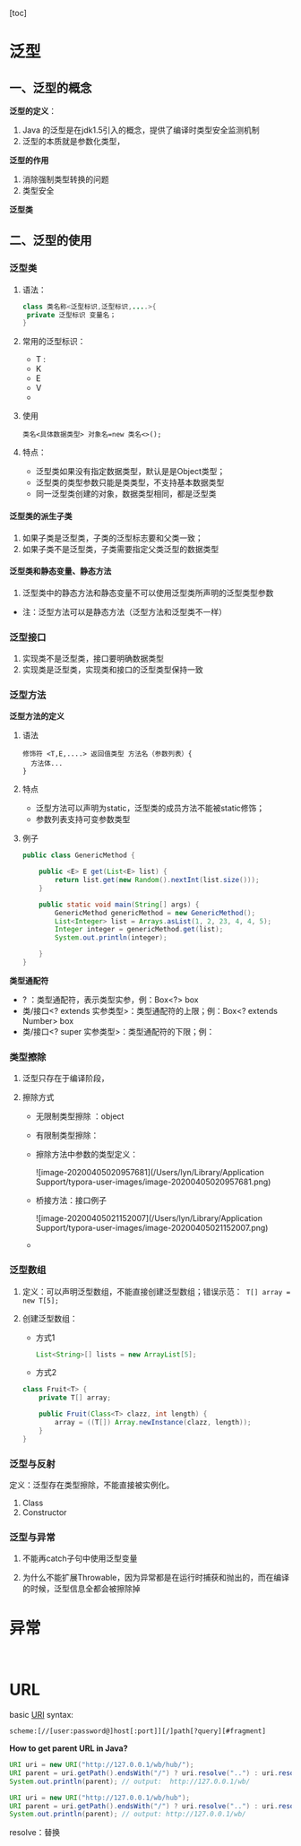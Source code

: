 [toc]

#  泛型

## 一、泛型的概念

**泛型的定义**：

1. Java 的泛型是在jdk1.5引入的概念，提供了编译时类型安全监测机制
2. 泛型的本质就是参数化类型，

**泛型的作用**

1. 消除强制类型转换的问题
2. 类型安全

**泛型类**



## 二、泛型的使用

### 泛型类

1. 语法：

   ```java
   class 类名称<泛型标识,泛型标识,....>{
    private 泛型标识 变量名；
   }
   ```

   

2. 常用的泛型标识：

   - T :
   - K
   - E 
   - V
   - 

3. 使用

   ```
   类名<具体数据类型> 对象名=new 类名<>();
   ```

   

4. 特点：
   - 泛型类如果没有指定数据类型，默认是是Object类型；
   - 泛型类的类型参数只能是类类型，不支持基本数据类型
   - 同一泛型类创建的对象，数据类型相同，都是泛型类

#### 泛型类的派生子类

1. 如果子类是泛型类，子类的泛型标志要和父类一致；
2.  如果子类不是泛型类，子类需要指定父类泛型的数据类型



#### 泛型类和静态变量、静态方法

1. 泛型类中的静态方法和静态变量不可以使用泛型类所声明的泛型类型参数

- 注：泛型方法可以是静态方法（泛型方法和泛型类不一样）

### 泛型接口

1. 实现类不是泛型类，接口要明确数据类型
2. 实现类是泛型类，实现类和接口的泛型类型保持一致 



### 泛型方法

**泛型方法的定义**

1. 语法

   ```
   修饰符 <T,E,....> 返回值类型 方法名（参数列表）{
     方法体... 
   }
   ```

   

2. 特点

   - 泛型方法可以声明为static，泛型类的成员方法不能被static修饰；
   - 参数列表支持可变参数类型

3. 例子

   ```java
   public class GenericMethod {
   
       public <E> E get(List<E> list) {
           return list.get(new Random().nextInt(list.size()));
       }
   
       public static void main(String[] args) {
           GenericMethod genericMethod = new GenericMethod();
           List<Integer> list = Arrays.asList(1, 2, 23, 4, 4, 5);
           Integer integer = genericMethod.get(list);
           System.out.println(integer);
   
       }
   }
   ```

   

 **类型通配符**

- ? ：类型通配符，表示类型实参，例：Box<?> box
- 类/接口<? extends 实参类型>：类型通配符的上限；例：Box<? extends Number> box
- 类/接口<? super 实参类型>：类型通配符的下限；例：



### 类型擦除

1. 泛型只存在于编译阶段，

2. 擦除方式

   - 无限制类型擦除 ：object

   - 有限制类型擦除：

   - 擦除方法中参数的类型定义：

     ![image-20200405020957681](/Users/lyn/Library/Application Support/typora-user-images/image-20200405020957681.png)

   - 桥接方法：接口例子

     ![image-20200405021152007](/Users/lyn/Library/Application Support/typora-user-images/image-20200405021152007.png)

    - 

### 泛型数组

1. 定义：可以声明泛型数组，不能直接创建泛型数组；错误示范：` T[] array = new T[5];`

2. 创建泛型数组：

   - 方式1

     ```java
     List<String>[] lists = new ArrayList[5];
     ```

     

   - 方式2

   ```java
   class Fruit<T> {
       private T[] array;
   
       public Fruit(Class<T> clazz, int length) {
           array = ((T[]) Array.newInstance(clazz, length));
       }
   }
   ```

   



###  泛型与反射

定义：泛型存在类型擦除，不能直接被实例化。

1. Class<T>
2. Constructor<T>



### 泛型与异常

1. 不能再catch子句中使用泛型变量

2. 为什么不能扩展Throwable，因为异常都是在运行时捕获和抛出的，而在编译的时候，泛型信息全都会被擦除掉

   

# 异常

​	

# URL

 basic [URI](https://en.wikipedia.org/wiki/Uniform_Resource_Identifier) syntax:

```html
scheme:[//[user:password@]host[:port]][/]path[?query][#fragment]
```



**How to get parent URL in Java?**

```java
URI uri = new URI("http://127.0.0.1/wb/hub/");
URI parent = uri.getPath().endsWith("/") ? uri.resolve("..") : uri.resolve(".");
System.out.println(parent); // output:	http://127.0.0.1/wb/

URI uri = new URI("http://127.0.0.1/wb/hub");
URI parent = uri.getPath().endsWith("/") ? uri.resolve("..") : uri.resolve(".");
System.out.println(parent); // output: http://127.0.0.1/wb/
```

resolve：替换


